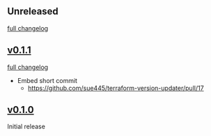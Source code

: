 ## Unreleased
[full changelog](http://github.com/sue445/terraform-version-updater/compare/v0.1.1...main)

## [v0.1.1](https://github.com/sue445/terraform-version-updater/releases/tag/v0.1.1)
[full changelog](http://github.com/sue445/terraform-version-updater/compare/v0.1.0...v0.1.1)

* Embed short commit
  * https://github.com/sue445/terraform-version-updater/pull/17

## [v0.1.0](https://github.com/sue445/terraform-version-updater/releases/tag/v0.1.0)
Initial release
